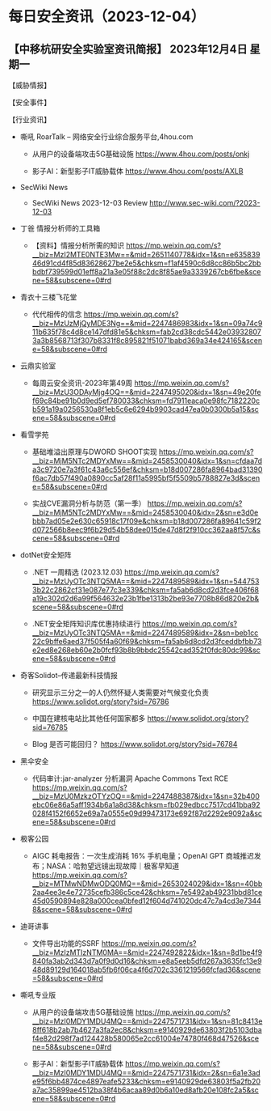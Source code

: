 # 每日安全资讯（2023-12-04）

【中移杭研安全实验室资讯简报】
2023年12月4日 星期一
---------------------------
【威胁情报】

【安全事件】

【行业资讯】

- 嘶吼 RoarTalk – 网络安全行业综合服务平台,4hou.com
  - 从用户的设备端攻击5G基础设施
https://www.4hou.com/posts/onkj

  - 影子AI：新型影子IT威胁载体
https://www.4hou.com/posts/AXLB

- SecWiki News
  - SecWiki News 2023-12-03 Review
http://www.sec-wiki.com/?2023-12-03

- 丁爸 情报分析师的工具箱
  - 【资料】情报分析所需的知识
https://mp.weixin.qq.com/s?__biz=MzI2MTE0NTE3Mw==&mid=2651140778&idx=1&sn=e63583946d91cd4f85d83628627be2e5&chksm=f1af4590c6d8cc86b5bc2bbbdbf739599d01eff8a21a3e05f88c2dc8f85ae9a3339267cb6fbe&scene=58&subscene=0#rd

- 青衣十三楼飞花堂
  - 代代相传的信念
https://mp.weixin.qq.com/s?__biz=MzUzMjQyMDE3Ng==&mid=2247486983&idx=1&sn=09a74c911b635f78c4d8ce147dfd81e5&chksm=fab2cd38cdc5442e039328073a3b8568713f307b8331f8c895821f51071babd369a34e424165&scene=58&subscene=0#rd

- 云鼎实验室
  - 每周云安全资讯-2023年第49周
https://mp.weixin.qq.com/s?__biz=MzU3ODAyMjg4OQ==&mid=2247495020&idx=1&sn=49e20fef69c84be91b0d9ed5ef780033&chksm=fd7911eaca0e98fc7182220cb591a19a0256530a8f1eb5c6e6294b9903cad47ea0b0300b5a15&scene=58&subscene=0#rd

- 看雪学苑
  - 基础堆溢出原理与DWORD SHOOT实现
https://mp.weixin.qq.com/s?__biz=MjM5NTc2MDYxMw==&mid=2458530040&idx=1&sn=cfdaa7da3c9720e7a3f61c43a6c556ef&chksm=b18d007286fa8964bad31390f6ac7db57f490a0890cc5af28f11a5995bf5f5509b5788827e3d&scene=58&subscene=0#rd

  - 实战CVE漏洞分析与防范（第一季）
https://mp.weixin.qq.com/s?__biz=MjM5NTc2MDYxMw==&mid=2458530040&idx=2&sn=e3d0ebbb7ad05e2e630c65918c17f09e&chksm=b18d007286fa89641c59f2d072566b8eec9f6b29d54b58dee015de47d8f2f910cc362aa8f57c&scene=58&subscene=0#rd

- dotNet安全矩阵
  - .NET 一周精选 (2023.12.03)
https://mp.weixin.qq.com/s?__biz=MzUyOTc3NTQ5MA==&mid=2247489589&idx=1&sn=5447533b22c2862cf31e087e77c3e339&chksm=fa5ab6d8cd2d3fce406f68a19c302d2d6a99f564632e23b1fbe1313b2be93e7708b86d820e2b&scene=58&subscene=0#rd

  - .NET安全矩阵知识库优惠持续进行
https://mp.weixin.qq.com/s?__biz=MzUyOTc3NTQ5MA==&mid=2247489589&idx=2&sn=beb1cc22c9bffe6aed37f505f4a60f69&chksm=fa5ab6d8cd2d3fceddbfbb73e2ed8e268eb60e2b0fcf93b8b9bbdc25542cad352f0fdc80dc99&scene=58&subscene=0#rd

- 奇客Solidot–传递最新科技情报
  - 研究显示三分之一的人仍然怀疑人类需要对气候变化负责
https://www.solidot.org/story?sid=76786

  - 中国在建核电站比其他任何国家都多
https://www.solidot.org/story?sid=76785

  - Blog 是否可能回归？
https://www.solidot.org/story?sid=76784

- 黑伞安全
  - 代码审计:jar-analyzer 分析漏洞 Apache Commons Text RCE
https://mp.weixin.qq.com/s?__biz=MzU0MzkzOTYzOQ==&mid=2247488387&idx=1&sn=32b400ebc06e86a5aff1934b6a1a8d38&chksm=fb029edbcc7517cd41bba92028f4152f6652e69a7a0555e09d99473173e692f87d2292e9092a&scene=58&subscene=0#rd

- 极客公园
  - AIGC 耗电报告：一次生成消耗 16% 手机电量；OpenAI GPT 商城推迟发布；NASA：哈勃望远镜出现故障｜极客早知道
https://mp.weixin.qq.com/s?__biz=MTMwNDMwODQ0MQ==&mid=2653024029&idx=1&sn=40bb2aa4ee3e4e72735cefb386c5ce42&chksm=7e5492ab49231bbd81ce45d0590894e828a000cea0bfed12f604d741020dc47c7a4cd3e73448&scene=58&subscene=0#rd

- 迪哥讲事
  - 文件导出功能的SSRF
https://mp.weixin.qq.com/s?__biz=MzIzMTIzNTM0MA==&mid=2247492822&idx=1&sn=8d1be4f9840fa3ab2d343d7a0f9d0d16&chksm=e8a5eeb5dfd267a3635fc13e948d89129d164018ab5fb6f06ca4f6d702c3361219566fcfad36&scene=58&subscene=0#rd

- 嘶吼专业版
  - 从用户的设备端攻击5G基础设施
https://mp.weixin.qq.com/s?__biz=MzI0MDY1MDU4MQ==&mid=2247571731&idx=1&sn=81c8413e8ff618b2ab7b4627a3fa2ec8&chksm=e9140929de63803f2b5103dbaf4e82d298f7ad124428b580065e2cc61004e74780f468d47526&scene=58&subscene=0#rd

  - 影子AI：新型影子IT威胁载体
https://mp.weixin.qq.com/s?__biz=MzI0MDY1MDU4MQ==&mid=2247571731&idx=2&sn=6a1e3ade95f6bb4874ce4897eafe5233&chksm=e9140929de63803f5a2fb20a7ac35899ae4512ba38f4b6acaa89d0b6a10ed8afb20e108fc2a5&scene=58&subscene=0#rd

